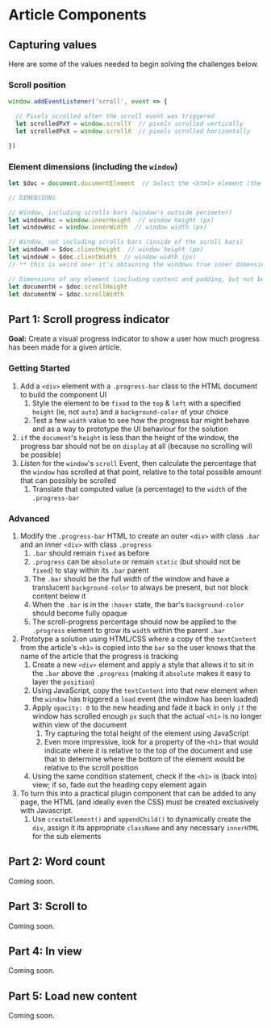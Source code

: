 # Article Components

## Capturing values

Here are some of the values needed to begin solving the challenges below.

### Scroll position

```javascript
window.addEventListener('scroll', event => { 

  // Pixels scrolled after the scroll event was triggered
  let scrolledPxY = window.scrollY  // pixels scrolled vertically
  let scrolledPxX = window.scrollX  // pixels scrolled horizontally

})
```

### Element dimensions (including the `window`)

```javascript
let $doc = document.documentElement  // Select the <html> element (the bigger wrapper there is)

// DIMENSIONS

// Window, including scrolls bars (window's outside perimeter)
let windowHsc = window.innerHeight  // window height (px)
let windowWsc = window.innerWidth  // window width (px) 

// Window, not including scrolls bars (inside of the scroll bars)
let windowH = $doc.clientHeight  // window height (px)
let windowW = $doc.clientWidth  // window width (px)
// ** this is weird one! it's obtaining the windows true inner dimensions via the documentElement

// Dimensions of any element (including content and padding, but not border or margin)
let documentH = $doc.scrollHeight
let documentW = $doc.scrollWidth
```


## Part 1: Scroll progress indicator

**Goal:** Create a visual progress indicator to show a user how much progress has been made for a given article.

### Getting Started

1. Add a `<div>` element with a `.progress-bar` class to the HTML document to build the component UI
   1. Style the element to be `fixed` to the `top` & `left` with a specified `height` (ie, not `auto`) and a `background-color` of your choice
   2. Test a few `width` value to see how the progress bar might behave and as a way to prototype the UI behaviour for the solution
2. `if` the `document`'s `height` is less than the height of the window, the progress bar should not be on `display` at all (because no scrolling will be possible)
3. *Listen* for the `window`'s `scroll` Event, then calculate the percentage that the `window` has scrolled at that point, relative to the total possible amount that can possibly be scrolled
   1. Translate that computed value (a percentage) to the `width` of the `.progress-bar`

### Advanced

1. Modify the `.progress-bar` HTML to create an outer `<div>` with class `.bar` and an inner `<div>` with class `.progress`
   1. `.bar` should remain `fixed` as before
   2. `.progress` can be `absolute` or remain `static` (but should not be `fixed`) to stay within its `.bar` parent
   3. The `.bar` should be the full width of the window and have a translucent `background-color` to always be present, but not block content below it
   4. When the `.bar` is in the `:hover` state, the bar's `background-color` should become fully opaque
   5. The scroll-progress percentage should now be applied to the `.progress` element to grow its `width` within the parent `.bar`
2. Prototype a solution using HTML/CSS where a copy of the `textContent` from the article's `<h1>` is copied into the `bar` so the user knows that the name of the article that the progress is tracking
   1. Create a new `<div>` element and apply a style that allows it to sit in the `.bar` above the `.progress` (making it `absolute` makes it easy to layer the `position`)
   2. Using JavaScript, copy the `textContent` into that new element when the `window` has triggered a `load` event (the window has been loaded)
   3. Apply `opacity: 0` to the new heading and fade it back in only `if` the window has scrolled enough `px` such that the actual `<h1>` is no longer within view of the document
      1. Try capturing the total height of the element using JavaScript
      2. Even more impressive, look for a property of the `<h1>` that would indicate where it is relative to the top of the document and use that to determine where the bottom of the element would be relative to the scroll position
   4. Using the same condition statement, check if the `<h1>` is (back into) view; if so, fade out the heading copy element again
3. To turn this into a practical plugin component that can be added to any page, the HTML (and ideally even the CSS) must be created exclusively with Javascript. 
   1. Use `createElement()` and `appendChild()` to dynamically create the `div`, assign it its appropriate `className` and any necessary `innerHTML` for the sub elements

## Part 2: Word count

Coming soon.

## Part 3: Scroll to

Coming soon.

## Part 4: In view

Coming soon.

## Part 5: Load new content

Coming soon.

